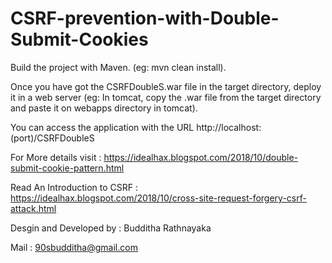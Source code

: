 # CSRF-prevention-with-Double-Submit-Cookies
Build the project with Maven. (eg: mvn clean install).

Once you have got the CSRFDoubleS.war file in the target directory, deploy it in a web server (eg: In tomcat, copy the .war file from the target directory and paste it on webapps directory in tomcat).

You can access the application with the URL http://localhost:(port)/CSRFDoubleS

For More details visit : https://idealhax.blogspot.com/2018/10/double-submit-cookie-pattern.html

Read An Introduction to CSRF : https://idealhax.blogspot.com/2018/10/cross-site-request-forgery-csrf-attack.html

Desgin and Developed by : Budditha Rathnayaka

Mail : 90sbudditha@gmail.com
